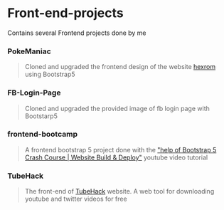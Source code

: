 # Front-end-projects
Contains several Frontend projects done by me

### PokeManiac
> Cloned and upgraded the frontend design of the website [hexrom](https://hexrom.com/) using Bootstrap5

### FB-Login-Page
> Cloned and upgraded the provided image of fb login page with Bootstarp5 

### frontend-bootcamp
> A frontend bootstrap 5 project done with  the ["help of Bootstrap 5 Crash Course | Website Build & Deploy"](https://www.youtube.com/watch?v=4sosXZsdy-s) youtube video tutorial

### TubeHack
> The front-end of [TubeHack](https://tubehack.herokuapp.com/) website. A web tool for downloading youtube and twitter videos for free
